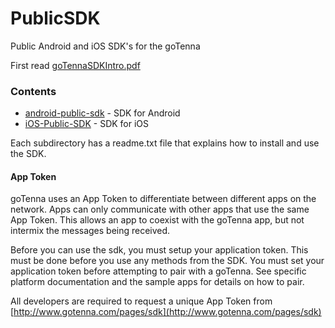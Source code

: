# PublicSDK
Public Android and iOS SDK's for the goTenna

First read [goTennaSDKIntro.pdf](goTennaSDKIntro.pdf)

### Contents
- [android-public-sdk](android-public-sdk) - SDK for Android
- [iOS-Public-SDK](ios-public-sdk) - SDK for iOS

Each subdirectory has a readme.txt file that explains how to install and use the SDK.

#### App Token
goTenna uses an App Token to differentiate between different apps on the network. Apps can only communicate with other apps that use the same App Token. This allows an app to coexist with the goTenna app, but not intermix the messages being received.

Before you can use the sdk, you must setup your application token. This must be done before you use any methods from the SDK. You must set your application token before attempting to pair with a goTenna. See specific platform documentation and the sample apps for details on how to pair.

All developers are required to request a unique App Token from [http://www.gotenna.com/pages/sdk](http://www.gotenna.com/pages/sdk)
